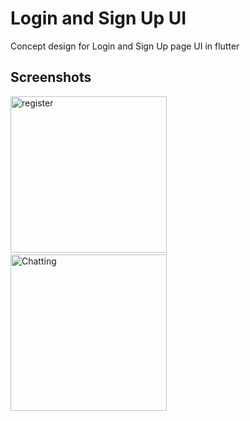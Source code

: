 # Login and Sign Up UI
Concept design for Login and Sign Up page UI in flutter


## Screenshots
<p>
<img src="https://raw.githubusercontent.com/iamhimanshu0/Flutter_/master/login_and_signup_UI/images/ss.png" alt="register" width="250">
&nbsp;&nbsp;
<img src="https://raw.githubusercontent.com/iamhimanshu0/Flutter_/master/login_and_signup_UI/images/ss1.png" alt="Chatting" width="250">
</p>
